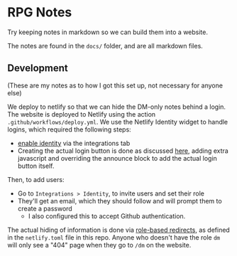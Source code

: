 # RPG Notes

Try keeping notes in markdown so we can build them into a website.

The notes are found in the `docs/` folder, and are all markdown files.

## Development

(These are my notes as to how I got this set up, not necessary for anyone else)

We deploy to netlify so that we can hide the DM-only notes behind a login. The
website is deployed to Netlify using the action `.github/workflows/deploy.yml`.
We use the Netlify Identity widget to handle logins, which required the
following steps:
- [enable identity](https://docs.netlify.com/visitor-access/identity/) via the
  integrations tab
- Creating the actual login button is done as discussed
  [here](https://www.netlify.com/blog/2018/01/23/getting-started-with-jwt-and-identity/),
  adding extra javascript and overriding the announce block to add the actual
  login button itself.
  
Then, to add users:
- Go to `Integrations > Identity`, to invite users and set their role
- They'll get an email, which they should follow and will prompt them to create
  a password
  - I also configured this to accept Github authentication.
  
The actual hiding of information is done via [role-based
redirects](https://docs.netlify.com/visitor-access/role-based-access-control/),
as defined in the `netlify.toml` file in this repo. Anyone who doesn't have the
role `dm` will only see a "404" page when they go to `/dm` on the website.
